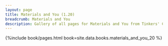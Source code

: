 ```yaml
---
layout: page
title: Materials and You (1.20)
breadcrumb: Materials and You
description: Gallery of all pages for Materials and You from Tinkers' Construct in Minecraft 1.20.1.
---
```


{%include book/pages.html book=site.data.books.materials_and_you_20 %}